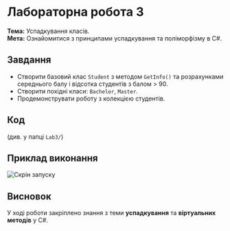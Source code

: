 # Лабораторна робота 3  
**Тема:** Успадкування класів.  
**Мета:** Ознайомитися з принципами успадкування та поліморфізму в C#.  

## Завдання
- Створити базовий клас `Student` з методом `GetInfo()` та розрахунками середнього балу і відсотка студентів з балом > 90.
- Створити похідні класи: `Bachelor`, `Master`.
- Продемонструвати роботу з колекцією студентів.

## Код
(див. у папці `Lab3/`)

## Приклад виконання
![Скрін запуску](screenshots/run_example.png)

## Висновок
У ході роботи закріплено знання з теми **успадкування** та **віртуальних методів** у C#.
